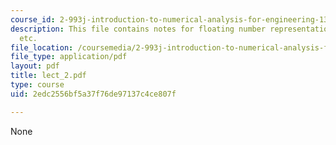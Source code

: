```yaml
---
course_id: 2-993j-introduction-to-numerical-analysis-for-engineering-13-002j-spring-2005
description: This file contains notes for floating number representations, error analysis
  etc.
file_location: /coursemedia/2-993j-introduction-to-numerical-analysis-for-engineering-13-002j-spring-2005/2edc2556bf5a37f76de97137c4ce807f_lect_2.pdf
file_type: application/pdf
layout: pdf
title: lect_2.pdf
type: course
uid: 2edc2556bf5a37f76de97137c4ce807f

---
```

None